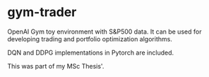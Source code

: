 # gym-trader
OpenAI Gym toy environment with S&amp;P500 data. It can be used for developing trading and portfolio optimization algorithms.

DQN and DDPG implementations in Pytorch are included.

This was part of my MSc Thesis'.
